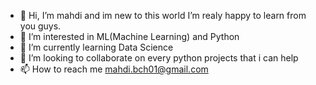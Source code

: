 - 👋 Hi, I’m mahdi and im new to this world  I’m realy happy to learn from you guys.
- 👀 I’m interested in ML(Machine Learning) and Python
- 🌱 I’m currently learning Data Science
- 💞️ I’m looking to collaborate on every  python projects that i can help
- 📫 How to reach me mahdi.bch01@gmail.com

<!---

--->
